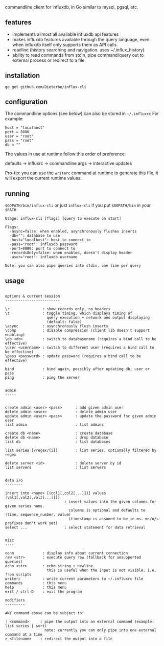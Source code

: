 commandline client for influxdb, in Go
similar to mysql, pgsql, etc.

features
--------

* implements allmost all available influxdb api features
* makes influxdb features available through the query language, even when influxdb itself only supports them as API calls.
* readline (history searching and navigation. uses ~/.influx_history)
* ability to read commands from stdin, pipe command/query out to external process or redirect to a file


installation
------------

```
go get github.com/Dieterbe/influx-cli
```

configuration
-------------

The commandline options (see below) can also be stored in `~/.influxrc`
For example:

```
host = "localhost"
port = 8086
user = "root"
pass = "root"
db = ""
```

The values in use at runtime follow this order of preference:  

  defaults -> influxrc -> commandline args -> interactive updates

Pro-tip: you can use the `writerc` command at runtime to generate this file,
it will export the current runtime values.


running
-------

`$GOPATH/bin/influx-cli` or just `influx-cli` if you put `$GOPATH/bin` in your `$PATH`

```
Usage: influx-cli [flags] [query to execute on start]

Flags:
  -async=false: when enabled, asynchronously flushes inserts
  -db="": database to use
  -host="localhost": host to connect to
  -pass="root": influxdb password
  -port=8086: port to connect to
  -recordsOnly=false: when enabled, doesn't display header
  -user="root": influxdb username

Note: you can also pipe queries into stdin, one line per query
```

usage
-----

```

options & current session
-------------------------

\r               : show records only, no headers
\t               : toggle timing, which displays timing of
                   query execution + network and output displaying
                   (default: false)
\async           : asynchronously flush inserts
\comp            : disable compression (client lib doesn't support enabling)
\db <db>         : switch to databasename (requires a bind call to be effective)
\user <username> : switch to different user (requires a bind call to be effective)
\pass <password> : update password (requires a bind call to be effective)

bind             : bind again, possibly after updating db, user or pass
ping             : ping the server


admin
-----


create admin <user> <pass>      : add given admin user
delete admin <user>             : delete admin user
update admin <user> <pass>      : update the password for given admin user
list admin                      : list admins

create db <name>                : create database
delete db <name>                : drop database
list db                         : list databases

list series [/regex/[i]]        : list series, optionally filtered by regex

delete server <id>              : delete server by id
list servers                    : list servers


data i/o
--------

insert into <name> [(col1[,col2[...]])] values (val1[,val2[,val3[...]]])
                           : insert values into the given columns for given series name.
                             columns is optional and defaults to (time, sequence_number, value)
                             (timestamp is assumed to be in ms. ms/u/s prefixes don't work yet)
select ...                 : select statement for data retrieval


misc
----

conn             : display info about current connection
raw <str>        : execute query raw (fallback for unsupported queries)
echo <str>       : echo string + newline.
                   this is useful when the input is not visible, i.e. from scripts
writerc          : write current parameters to ~/.influxrc file
commands         : this menu
help             : this menu
exit / ctrl-D    : exit the program

modifiers
---------

ANY command above can be subject to:

| <command>     : pipe the output into an external command (example: list series | sort)
                  note: currently you can only pipe into one external command at a time
> <filename>    : redirect the output into a file

```
